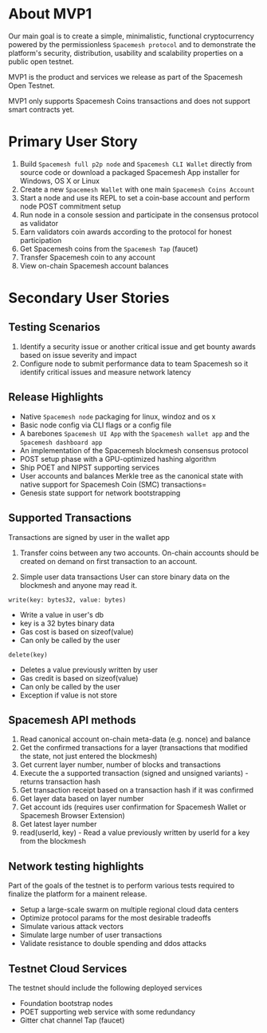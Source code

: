 # About MVP1

Our main goal is to create a simple, minimalistic, functional cryptocurrency powered by the permissionless `Spacemesh protocol` and to demonstrate the platform's security, distribution, usability and scalability properties on a public open testnet.

MVP1 is the product and services we release as part of the Spacemesh Open Testnet.

MVP1 only supports Spacemesh Coins transactions and does not support smart contracts yet.

# Primary User Story
1. Build `Spacemesh full p2p node` and `Spacemesh CLI Wallet` directly from source code or download a packaged Spacemesh App installer for Windows, OS X or Linux
2. Create a new `Spacemesh Wallet` with one main `Spacemesh Coins Account`
3. Start a node and use its REPL to set a coin-base account and perform node POST commitment setup
4. Run node in a console session and participate in the consensus protocol as validator
5. Earn validators coin awards according to the protocol for honest participation
6. Get Spacemesh coins from the `Spacemesh Tap` (faucet)
7. Transfer Spacemesh coin to any account
8. View on-chain Spacemesh account balances

# Secondary User Stories
## Testing Scenarios
1. Identify a security issue or another critical issue and get bounty awards based on issue severity and impact
2. Configure node to submit performance data to team Spacemesh so it identify critical issues and measure network latency

## Release Highlights
- Native `Spacemesh node` packaging for linux, windoz and os x
- Basic node config via CLI flags or a config file
- A barebones `Spacemesh UI App` with the `Spacemesh wallet app` and the `Spacemesh dashboard app`
- An implementation of the Spacemesh blockmesh consensus protocol
- POST setup phase with a GPU-optimized hashing algorithm
- Ship POET and NIPST supporting services
- User accounts and balances Merkle tree as the canonical state with native support for Spacemesh Coin (SMC) transactions=
- Genesis state support for network bootstrapping

## Supported Transactions
Transactions are signed by user in the wallet app
1. Transfer coins between any two accounts. On-chain accounts should be created on demand on first transaction to an account.

2. Simple user data transactions
User can store binary data on the blockmesh and anyone may read it.

`write(key: bytes32, value: bytes)`
- Write a value in user's db
- key is a 32 bytes binary data
- Gas cost is based on sizeof(value)
- Can only be called by the user

`delete(key)`
- Deletes a value previously written by user
- Gas credit is based on sizeof(value)
- Can only be called by the user
- Exception if value is not store

## Spacemesh API methods
1. Read canonical account on-chain meta-data (e.g. nonce) and balance
2. Get the confirmed transactions for a layer (transactions that modified the state, not just entered the blockmesh)
3. Get current layer number, number of blocks and transactions
4. Execute the a supported transaction (signed and unsigned variants) - returns transaction hash
5. Get transaction receipt based on a transaction hash if it was confirmed
6. Get layer data based on layer number
7. Get account ids (requires user confirmation for Spacemesh Wallet or Spacemesh Browser Extension)
8. Get latest layer number
9. read(userId, key) - Read a value previously written by userId for a key from the blockmesh

## Network testing highlights
Part of the goals of the testnet is to perform various tests required to finalize the platform for a mainent release.
- Setup a large-scale swarm on multiple regional cloud data centers
- Optimize protocol params for the most desirable tradeoffs
- Simulate various attack vectors
- Simulate large number of user transactions
- Validate resistance to double spending and ddos attacks

## Testnet Cloud Services
The testnet should include the following deployed services
- Foundation bootstrap nodes
- POET supporting web service with some redundancy
- Gitter chat channel Tap (faucet)
